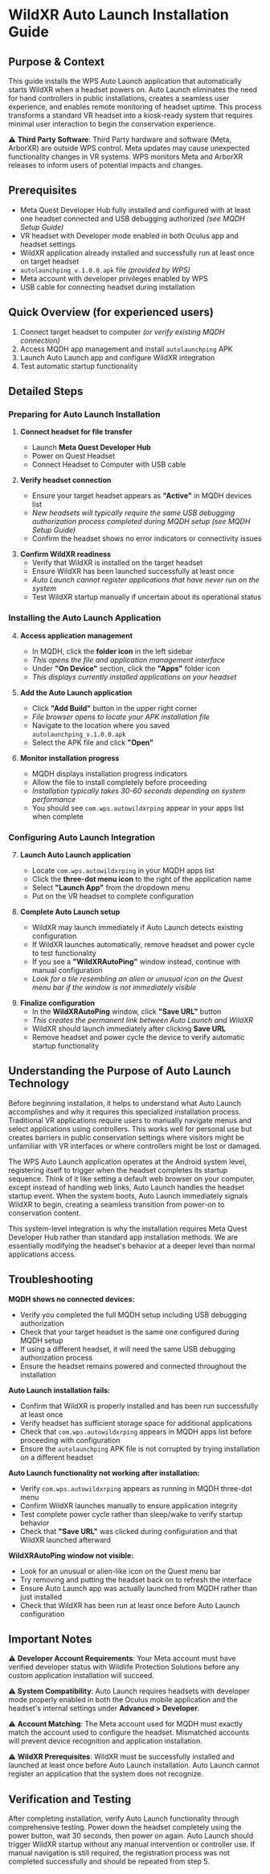 # WildXR Auto Launch Installation Guide

## Purpose & Context
This guide installs the WPS Auto Launch application that automatically starts WildXR when a headset powers on. Auto Launch eliminates the need for hand controllers in public installations, creates a seamless user experience, and enables remote monitoring of headset uptime. This process transforms a standard VR headset into a kiosk-ready system that requires minimal user interaction to begin the conservation experience.

⚠️ **Third Party Software**: Third Party hardware and software (Meta, ArborXR) are outside WPS control. Meta updates may cause unexpected functionality changes in VR systems. WPS monitors Meta and ArborXR releases to inform users of potential impacts and changes.

## Prerequisites
- Meta Quest Developer Hub fully installed and configured with at least one headset connected and USB debugging authorized *(see MQDH Setup Guide)*
- VR headset with Developer mode enabled in both Oculus app and headset settings
- WildXR application already installed and successfully run at least once on target headset
- `autolaunchping_v.1.0.0.apk` file *(provided by WPS)*
- Meta account with developer privileges enabled by WPS
- USB cable for connecting headset during installation

## Quick Overview (for experienced users)
1. Connect target headset to computer *(or verify existing MQDH connection)*
2. Access MQDH app management and install `autolaunchping` APK
3. Launch Auto Launch app and configure WildXR integration
4. Test automatic startup functionality

## Detailed Steps

### Preparing for Auto Launch Installation

1. **Connect headset for file transfer**
   - Launch **Meta Quest Developer Hub**
   - Power on Quest Headset
   - Connect Headset to Computer with USB cable

2. **Verify headset connection**
   - Ensure your target headset appears as **"Active"** in MQDH devices list
   - *New headsets will typically require the same USB debugging authorization process completed during MQDH setup (see MQDH Setup Guide)*
   - Confirm the headset shows no error indicators or connectivity issues
<div style="page-break-after: always;"></div>

3. **Confirm WildXR readiness**
   - Verify that WildXR is installed on the target headset
   - Ensure WildXR has been launched successfully at least once
   - *Auto Launch cannot register applications that have never run on the system*
   - Test WildXR startup manually if uncertain about its operational status

### Installing the Auto Launch Application

4. **Access application management**
   - In MQDH, click the **folder icon** in the left sidebar
   - *This opens the file and application management interface*
   - Under **"On Device"** section, click the **"Apps"** folder icon
   - *This displays currently installed applications on your headset*

5. **Add the Auto Launch application**
   - Click **"Add Build"** button in the upper right corner
   - *File browser opens to locate your APK installation file*
   - Navigate to the location where you saved `autolaunchping_v.1.0.0.apk`
   - Select the APK file and click **"Open"**

6. **Monitor installation progress**
   - MQDH displays installation progress indicators
   - Allow the file to install completely before proceeding
   - *Installation typically takes 30-60 seconds depending on system performance*
   - You should see `com.wps.autowildxrping` appear in your apps list when complete

### Configuring Auto Launch Integration

7. **Launch Auto Launch application**
   - Locate `com.wps.autowildxrping` in your MQDH apps list
   - Click the **three-dot menu icon** to the right of the application name
   - Select **"Launch App"** from the dropdown menu
   - Put on the VR headset to complete configuration

8. **Complete Auto Launch setup**
   - WildXR may launch immediately if Auto Launch detects existing configuration
   - If WildXR launches automatically, remove headset and power cycle to test functionality
   - If you see a **"WildXRAutoPing"** window instead, continue with manual configuration
   - *Look for a tile resembling an alien or unusual icon on the Quest menu bar if the window is not immediately visible*
<div style="page-break-after: always;"></div>

9. **Finalize configuration**
   - In the **WildXRAutoPing** window, click **"Save URL"** button
   - *This creates the permanent link between Auto Launch and WildXR*
   - WildXR should launch immediately after clicking **Save URL**
   - Remove headset and power cycle the device to verify automatic startup functionality

## Understanding the Purpose of Auto Launch Technology

Before beginning installation, it helps to understand what Auto Launch accomplishes and why it requires this specialized installation process. Traditional VR applications require users to manually navigate menus and select applications using controllers. This works well for personal use but creates barriers in public conservation settings where visitors might be unfamiliar with VR interfaces or where controllers might be lost or damaged.

The WPS Auto Launch application operates at the Android system level, registering itself to trigger when the headset completes its startup sequence. Think of it like setting a default web browser on your computer, except instead of handling web links, Auto Launch handles the headset startup event. When the system boots, Auto Launch immediately signals WildXR to begin, creating a seamless transition from power-on to conservation content.

This system-level integration is why the installation requires Meta Quest Developer Hub rather than standard app installation methods. We are essentially modifying the headset's behavior at a deeper level than normal applications access.

## Troubleshooting

**MQDH shows no connected devices:**
- Verify you completed the full MQDH setup including USB debugging authorization
- Check that your target headset is the same one configured during MQDH setup
- If using a different headset, it will need the same USB debugging authorization process
- Ensure the headset remains powered and connected throughout the installation

**Auto Launch installation fails:**
- Confirm that WildXR is properly installed and has been run successfully at least once
- Verify headset has sufficient storage space for additional applications
- Check that `com.wps.autowildxrping` appears in MQDH apps list before proceeding with configuration
- Ensure the `autolaunchping` APK file is not corrupted by trying installation on a different headset

**Auto Launch functionality not working after installation:**
- Verify `com.wps.autowildxrping` appears as running in MQDH three-dot menu
- Confirm WildXR launches manually to ensure application integrity
- Test complete power cycle rather than sleep/wake to verify startup behavior
- Check that **"Save URL"** was clicked during configuration and that WildXR launched afterward
<div style="page-break-after: always;"></div>

**WildXRAutoPing window not visible:**
- Look for an unusual or alien-like icon on the Quest menu bar
- Try removing and putting the headset back on to refresh the interface
- Ensure Auto Launch app was actually launched from MQDH rather than just installed
- Check that WildXR has been run at least once before Auto Launch configuration

## Important Notes

⚠️ **Developer Account Requirements**: Your Meta account must have verified developer status with Wildlife Protection Solutions before any custom application installation will succeed.

⚠️ **System Compatibility**: Auto Launch requires headsets with developer mode properly enabled in both the Oculus mobile application and the headset's internal settings under **Advanced > Developer**.

⚠️ **Account Matching**: The Meta account used for MQDH must exactly match the account used to configure the headset. Mismatched accounts will prevent device recognition and application installation.

⚠️ **WildXR Prerequisites**: WildXR must be successfully installed and launched at least once before Auto Launch installation. Auto Launch cannot register an application that the system does not recognize.

## Verification and Testing

After completing installation, verify Auto Launch functionality through comprehensive testing. Power down the headset completely using the power button, wait 30 seconds, then power on again. Auto Launch should trigger WildXR startup without any manual intervention or controller use. If manual navigation is still required, the registration process was not completed successfully and should be repeated from step 5.
